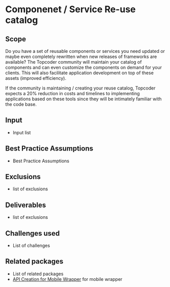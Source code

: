 # Componenet / Service Re-use catalog

## Scope

Do you have a set of reusable components or services you need updated  or maybe even completely rewritten when new releases of frameworks are available?  The Topcoder community will maintain your catalog of components and can even customize the components on demand for your clients. This will also facilitate application development on top of these assets (improved efficiency).  

If the community is maintaining / creating your reuse catalog, Topcoder expects a 20% reduction in costs and timelines to implementing applications based on these tools since they will be intimately familiar with the code base.

## Input

- Input list

## Best Practice Assumptions
- Best Practice Assumptions

## Exclusions
- list of exclusions
## Deliverables

- list of exclusions

## Challenges used

- List of challenges

## Related packages
- List of related packages
- [API Creation for Mobile Wrapper](../api-creation-app/README.md) for mobile wrapper
